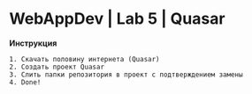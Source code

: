 # WebAppDev | Lab 5 | Quasar

**Инструкция**
```
1. Скачать половину интернета (Quasar)
2. Создать проект Quasar
3. Слить папки репозитория в проект с подтверждением замены
4. Done!
```